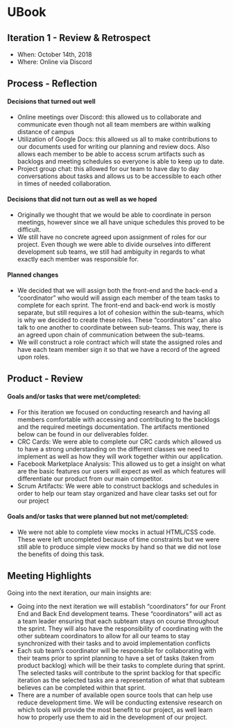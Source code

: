 # UBook

## Iteration 1 - Review & Retrospect

 * When: October 14th, 2018
 * Where: Online via Discord

## Process - Reflection

#### Decisions that turned out well

* Online meetings over Discord: this allowed us to collaborate and communicate even though not all team members are within walking distance of campus
* Utilization of Google Docs: this allowed us all to make contributions to our documents used for writing our planning and review docs. Also allows each member to be able to access scrum artifacts such as backlogs and meeting schedules so everyone is able to keep up to date.
* Project group chat: this allowed for our team to have day to day conversations about tasks and allows us to be accessible to each other in times of needed collaboration.


#### Decisions that did not turn out as well as we hoped

* Originally we thought that we would be able to coordinate in person meetings, however since we all have unique schedules this proved to be difficult.
* We still have no concrete agreed upon assignment of roles for our project. Even though we were able to divide ourselves into different development sub teams, we still had ambiguity in regards to what exactly each member was responsible for.


#### Planned changes

* We decided that we will assign both the front-end and the back-end a “coordinator” who would will assign each member of the team tasks to complete for each sprint. The front-end and back-end work is mostly separate, but still requires a lot of cohesion within the sub-teams, which is why we decided to create these roles. These “coordinators” can also talk to one another to coordinate between sub-teams. This way, there is an agreed upon chain of communication between the sub-teams.
* We will construct a role contract which will state the assigned roles and have each team member sign it so that we have a record of the agreed upon roles.


## Product - Review

#### Goals and/or tasks that were met/completed:

* For this iteration we focused on conducting research and having all members comfortable with accessing and contributing to the backlogs and the required meetings documentation. The artifacts mentioned below can be found in our deliverables folder.
* CRC Cards: We were able to complete our CRC cards which allowed us to have a strong understanding on the different
classes we need to implement as well as how they will work together within our application.
* Facebook Marketplace Analysis: This allowed us to get a insight on what are the basic features our users will
expect as well as which features will differentiate our product from our main competitor.
* Scrum Artifacts: We were able to construct backlogs and schedules in order to help our team stay organized and have
clear tasks set out for our project

#### Goals and/or tasks that were planned but not met/completed:

* We were not able to complete view mocks in actual HTML/CSS code. These were left uncompleted because of time constraints but we were still able to produce simple view mocks by hand so that we did not lose the benefits of doing this task.

## Meeting Highlights

Going into the next iteration, our main insights are:

* Going into the next iteration we will establish “coordinators” for our Front End and Back End development teams. These “coordinators” will act as a team leader ensuring that each subteam stays on course throughout the sprint. They will also have the responsibility of coordinating with the other subteam coordinators to allow for all our teams to stay synchronized with their tasks and to avoid implementation conflicts
* Each sub team’s coordinator  will be responsible for collaborating with their teams prior to sprint planning to have a set of tasks (taken from product backlog) which will be their tasks to complete during that sprint. The selected tasks will contribute to the sprint backlog for that specific iteration as the selected tasks are a representation of what that subteam believes can be completed within that sprint.
* There are a number of available open source tools that can help use reduce development time. We will be conducting extensive research on which tools will provide the most benefit to our project, as well learn how to properly use them to aid in the development of our project.
